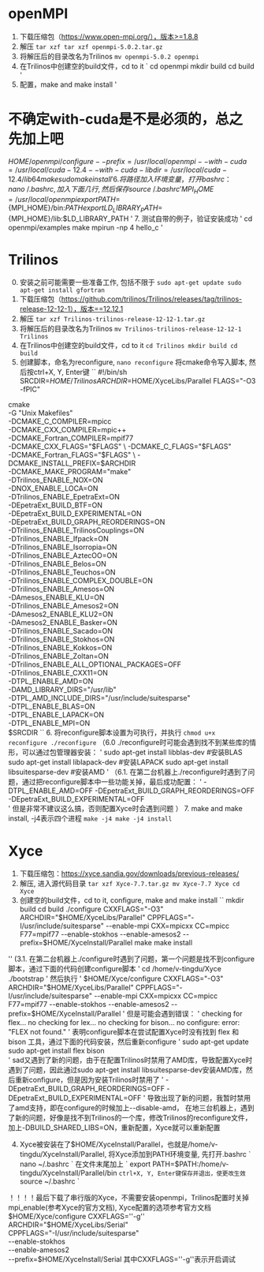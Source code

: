 # openMPI
1. 下载压缩包（https://www.open-mpi.org/），版本>=1.8.8
2. 解压
`
tar xzf tar xzf openmpi-5.0.2.tar.gz
`
3. 将解压后的目录改名为Trilinos
`
mv openmpi-5.0.2 openmpi
`
4. 在Trilinos中创建空的build文件，cd to it
`
cd openmpi
mkdir build
cd build
'
5.  配置，make and make install
'
# 不确定with-cuda是不是必须的，总之先加上吧
$HOME/openmpi/configure --prefix=/usr/local/openmpi --with-cuda=/usr/local/cuda-12.4 --with-cuda-libdir=/usr/local/cuda-12.4/lib64
make
sudo make install
'
6. 将路径加入环境变量，打开bashrc：nano ~/.bashrc, 加入下面几行, 然后保存source ~/.bashrc
'
MPI_HOME=/usr/local/openmpi
export PATH=${MPI_HOME}/bin:$PATH
export LD_LIBRARY_PATH=${MPI_HOME}/lib:$LD_LIBRARY_PATH
'
7. 测试自带的例子，验证安装成功
'
cd openmpi/examples
make
mpirun -np 4 hello_c
'

# Trilinos
0. 安装之前可能需要一些准备工作, 包括不限于
`
sudo apt-get update
sudo apt-get install gfortran
`
1. 下载压缩包（https://github.com/trilinos/Trilinos/releases/tag/trilinos-release-12-12-1），版本==12.12.1
2. 解压
`
tar xzf Trilinos-trilinos-release-12-12-1.tar.gz
`
3. 将解压后的目录改名为Trilinos
`
mv Trilinos-trilinos-release-12-12-1 Trilinos
`
4. 在Trilinos中创建空的build文件，cd to it
`
cd Trilinos
mkdir build
cd build
`
5. 创建脚本，命名为reconfigure, 
`
nano reconfigure
`
将cmake命令写入脚本, 然后按ctrl+X, Y, Enter键
``
#!/bin/sh
SRCDIR=$HOME/Trilinos
ARCHDIR=$HOME/XyceLibs/Parallel
FLAGS="-O3 -fPIC"

cmake \
-G "Unix Makefiles" \
-DCMAKE_C_COMPILER=mpicc \
-DCMAKE_CXX_COMPILER=mpic++ \
-DCMAKE_Fortran_COMPILER=mpif77 \
-DCMAKE_CXX_FLAGS="$FLAGS" \
-DCMAKE_C_FLAGS="$FLAGS" \
-DCMAKE_Fortran_FLAGS="$FLAGS" \
-DCMAKE_INSTALL_PREFIX=$ARCHDIR \
-DCMAKE_MAKE_PROGRAM="make" \
-DTrilinos_ENABLE_NOX=ON \
-DNOX_ENABLE_LOCA=ON \
-DTrilinos_ENABLE_EpetraExt=ON \
-DEpetraExt_BUILD_BTF=ON \
-DEpetraExt_BUILD_EXPERIMENTAL=ON \
-DEpetraExt_BUILD_GRAPH_REORDERINGS=ON \
-DTrilinos_ENABLE_TrilinosCouplings=ON \
-DTrilinos_ENABLE_Ifpack=ON \
-DTrilinos_ENABLE_Isorropia=ON \
-DTrilinos_ENABLE_AztecOO=ON \
-DTrilinos_ENABLE_Belos=ON \
-DTrilinos_ENABLE_Teuchos=ON \
-DTrilinos_ENABLE_COMPLEX_DOUBLE=ON \
-DTrilinos_ENABLE_Amesos=ON \
-DAmesos_ENABLE_KLU=ON \
-DTrilinos_ENABLE_Amesos2=ON \
-DAmesos2_ENABLE_KLU2=ON \
-DAmesos2_ENABLE_Basker=ON \
-DTrilinos_ENABLE_Sacado=ON \
-DTrilinos_ENABLE_Stokhos=ON \
-DTrilinos_ENABLE_Kokkos=ON \
-DTrilinos_ENABLE_Zoltan=ON \
-DTrilinos_ENABLE_ALL_OPTIONAL_PACKAGES=OFF \
-DTrilinos_ENABLE_CXX11=ON \
-DTPL_ENABLE_AMD=ON \
-DAMD_LIBRARY_DIRS="/usr/lib" \
-DTPL_AMD_INCLUDE_DIRS="/usr/include/suitesparse" \
-DTPL_ENABLE_BLAS=ON \
-DTPL_ENABLE_LAPACK=ON \
-DTPL_ENABLE_MPI=ON \
$SRCDIR
``
6. 将reconfigure脚本设置为可执行，并执行
`
chmod u+x reconfigure
./reconfigure
`
（6.0 ./reconfigure时可能会遇到找不到某些库的情形，可以通过包管理器安装：
'
sudo apt-get install libblas-dev #安装BLAS
sudo apt-get install liblapack-dev #安装LAPACK
sudo apt-get install libsuitesparse-dev #安装AMD
'
（6.1. 在第二台机器上./reconfigure时遇到了问题，通过把reconfigure脚本中一些功能关掉，最后成功配置：
'
-DTPL_ENABLE_AMD=OFF
-DEpetraExt_BUILD_GRAPH_REORDERINGS=OFF
-DEpetraExt_BUILD_EXPERIMENTAL=OFF  
'
但是非常不建议这么搞，否则配置Xyce时会遇到问题
）
7. make and make install, -j4表示四个进程
`
make -j4
make -j4 install
`

# Xyce
1. 下载压缩包：https://xyce.sandia.gov/downloads/previous-releases/
2. 解压, 进入源代码目录
`
tar xzf Xyce-7.7.tar.gz
mv Xyce-7.7 Xyce
cd Xyce
`
3. 创建空的build文件，cd to it, configure, make and make install
``
mkdir build
cd build
./configure CXXFLAGS="-O3" ARCHDIR="$HOME/XyceLibs/Parallel" CPPFLAGS="-I/usr/include/suitesparse" --enable-mpi CXX=mpicxx CC=mpicc F77=mpif77 --enable-stokhos --enable-amesos2 --prefix=$HOME/XyceInstall/Parallel
make
make install

''
(3.1. 在第二台机器上./configure时遇到了问题，第一个问题是找不到configure脚本，通过下面的代码创建configure脚本
'
cd /home/v-tingdu/Xyce
./bootstrap
'
然后执行
'
$HOME/Xyce/configure CXXFLAGS="-O3" ARCHDIR="$HOME/XyceLibs/Parallel" CPPFLAGS="-I/usr/include/suitesparse" --enable-mpi CXX=mpicxx CC=mpicc F77=mpif77 --enable-stokhos --enable-amesos2 --prefix=$HOME/XyceInstall/Parallel
'
但是可能会遇到错误：
'
checking for flex... no
checking for lex... no
checking for bison... no
configure: error: "FLEX not found."
'
表明configure脚本在尝试配置Xyce时没有找到 flex 和 bison 工具，通过下面的代码安装，然后重新configure
'
sudo apt-get update  
sudo apt-get install flex bison  
'
sad又遇到了新的问题，由于在配置Trilinos时禁用了AMD库，导致配置Xyce时遇到了问题，因此通过sudo apt-get install libsuitesparse-dev安装AMD库，然后重新configure，但是因为安装Trilinos时禁用了
'
-DEpetraExt_BUILD_GRAPH_REORDERINGS=OFF
-DEpetraExt_BUILD_EXPERIMENTAL=OFF
'
导致出现了新的问题，我暂时禁用了amd支持，即在configure的时候加上--disable-amd，
在地三台机器上，遇到了新的问题，好像是找不到Trilinos的一个库，修改Trilinos的reconfigure文件，加上-DBUILD_SHARED_LIBS=ON，重新配置，Xyce就可以重新配置

4. Xyce被安装在了$HOME/XyceInstall/Parallel，也就是/home/v-tingdu/XyceInstall/Parallel, 将Xyce添加到PATH环境变量, 先打开.bashrc
`
nano ~/.bashrc
`
在文件末尾加上
`
export PATH=$PATH:/home/v-tingdu/XyceInstall/Parallel/bin
`
ctrl+X, Y, Enter键保存并退出，使更改生效
`
source ~/.bashrc
`

！！！！最后下载了串行版的Xyce，不需要安装openmpi，Trilinos配置时关掉mpi_enable(参考Xyce的官方文档), Xyce配置的选项参考官方文档
$HOME/Xyce/configure CXXFLAGS=''-g'' ARCHDIR="$HOME/XyceLibs/Serial" \
CPPFLAGS="-I/usr/include/suitesparse" \
--enable-stokhos \
--enable-amesos2 \
--prefix=$HOME/XyceInstall/Serial
其中CXXFLAGS=''-g''表示开启调试
